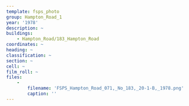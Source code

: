 ```yaml
---
template: fsps_photo
group: Hampton_Road_1
year: '1978'
description: ~
buildings:
    - Hampton_Road/183_Hampton_Road
coordinates: ~
heading: ~
classification: ~
section: ~
cell: ~
film_roll: ~
files:
    -
        filename: 'FSPS_Hampton_Road_071,_No_183,_20-1-B,_1978.png'
        caption: ''
---
```

